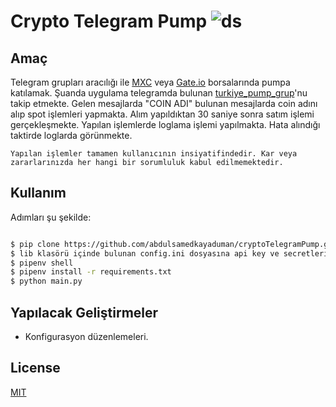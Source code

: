 # Crypto Telegram Pump ![ds](https://www.resimyukle.org/images/2021/06/07/50b1d840e1608846b2c98c1b9a3cfa1a.png)
## Amaç

Telegram grupları aracılığı ile [MXC](https://www.mxcio.co/auth/signup?inviteCode=19afq) veya [Gate.io](https://www.gate.io/ref/3924862) borsalarında pumpa katılamak.
Şuanda uygulama telegramda bulunan [turkiye_pump_grup](https://t.me/turkiye_pump_grup)'nu takip etmekte.
Gelen mesajlarda "COIN ADI"  bulunan mesajlarda coin adını alıp spot işlemleri yapmakta.
Alım yapıldıktan 30 saniye sonra satım işlemi gerçekleşmekte.
Yapılan işlemlerde loglama işlemi yapılmakta. Hata alındığı taktirde loglarda görünmekte.

    Yapılan işlemler tamamen kullanıcının insiyatifindedir. Kar veya zararlarınızda her hangi bir sorumluluk kabul edilmemektedir.


## Kullanım

Adımları şu şekilde:

```bash

$ pip clone https://github.com/abdulsamedkayaduman/cryptoTelegramPump.git
$ lib klasörü içinde bulunan config.ini dosyasına api key ve secretlerin girilmesi
$ pipenv shell
$ pipenv install -r requirements.txt
$ python main.py

```

## Yapılacak Geliştirmeler
- Konfigurasyon düzenlemeleri.

## License
[MIT](https://choosealicense.com/licenses/mit/)


